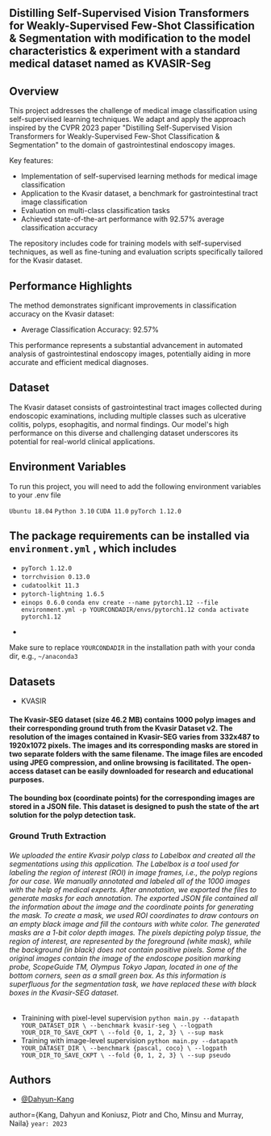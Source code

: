 
## Distilling Self-Supervised Vision Transformers for Weakly-Supervised Few-Shot Classification & Segmentation with modification to the model characteristics & experiment with a standard medical dataset named as KVASIR-Seg 
##  Overview

This project addresses the challenge of medical image classification using self-supervised learning techniques. We adapt and apply the approach inspired by the CVPR 2023 paper "Distilling Self-Supervised Vision Transformers for Weakly-Supervised Few-Shot Classification & Segmentation" to the domain of gastrointestinal endoscopy images.

Key features:
- Implementation of self-supervised learning methods for medical image classification
- Application to the Kvasir dataset, a benchmark for gastrointestinal tract image classification
- Evaluation on multi-class classification tasks
- Achieved state-of-the-art performance with 92.57% average classification accuracy

The repository includes code for training models with self-supervised techniques, as well as fine-tuning and evaluation scripts specifically tailored for the Kvasir dataset.

## Performance Highlights

The method demonstrates significant improvements in classification accuracy on the Kvasir dataset:

- Average Classification Accuracy: 92.57%

This performance represents a substantial advancement in automated analysis of gastrointestinal endoscopy images, potentially aiding in more accurate and efficient medical diagnoses.

## Dataset

The Kvasir dataset consists of gastrointestinal tract images collected during endoscopic examinations, including multiple classes such as ulcerative colitis, polyps, esophagitis, and normal findings. Our model's high performance on this diverse and challenging dataset underscores its potential for real-world clinical applications.

## Environment Variables

To run this project, you will need to add the following environment variables to your .env file

`Ubuntu 18.04`
`Python 3.10`
`CUDA 11.0`
`pyTorch 1.12.0`

## The package requirements can be installed via `environment.yml` , which includes
+ `pyTorch 1.12.0`
+ `torrchvision 0.13.0`
+ `cudatoolkit 11.3`
+ `pytorch-lightning 1.6.5`
+ `einops 0.6.0`
``conda env create --name pytorch1.12 --file environment.yml -p YOURCONDADIR/envs/pytorch1.12
conda activate pytorch1.12``
-
Make sure to replace `YOURCONDADIR` in the installation path with your conda dir, e.g., `~/anaconda3`


## Datasets
+ KVASIR 
#### The Kvasir-SEG dataset (size 46.2 MB) contains 1000 polyp images and their corresponding ground truth from the Kvasir Dataset v2. The resolution of the images contained in Kvasir-SEG varies from 332x487 to 1920x1072 pixels. The images and its corresponding masks are stored in two separate folders with the same filename. The image files are encoded using JPEG compression, and online browsing is facilitated. The open-access dataset can be easily downloaded for research and educational purposes.

#### The bounding box (coordinate points) for the corresponding images are stored in a JSON file. This dataset is designed to push the state of the art solution for the polyp detection task. 

### Ground Truth Extraction

###### We uploaded the entire Kvasir polyp class to Labelbox and created all the segmentations using this application. The Labelbox is a tool used for labeling the region of interest (ROI) in image frames, i.e., the polyp regions for our case. We manually annotated and labeled all of the 1000 images with the help of medical experts. After annotation, we exported the files to generate masks for each annotation. The exported JSON file contained all the information about the image and the coordinate points for generating the mask. To create a mask, we used ROI coordinates to draw contours on an empty black image and fill the contours with white color. The generated masks are a 1-bit color depth images. The pixels depicting polyp tissue, the region of interest, are represented by the foreground (white mask), while the background (in black) does not contain positive pixels. Some of the original images contain the image of the endoscope position marking probe, ScopeGuide TM, Olympus Tokyo Japan, located in one of the bottom corners, seen as a small green box. As this information is superfluous for the segmentation task, we have replaced these with black boxes in the Kvasir-SEG dataset.

+ Trainining with pixel-level supervision
` python main.py --datapath YOUR_DATASET_DIR \
               --benchmark kvasir-seg \
               --logpath YOUR_DIR_TO_SAVE_CKPT \
               --fold {0, 1, 2, 3} \
               --sup mask `
+ Training with image-level supervision
` python main.py --datapath YOUR_DATASET_DIR \
               --benchmark {pascal, coco} \
               --logpath YOUR_DIR_TO_SAVE_CKPT \
               --fold {0, 1, 2, 3} \
               --sup pseudo `
## Authors

- [@Dahyun-Kang](https://github.com/dahyun-kang/cst/)

 author={Kang, Dahyun and Koniusz, Piotr and Cho, Minsu and Murray, Naila}
 ` year: 2023 `